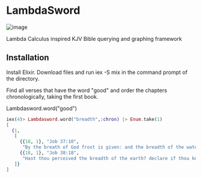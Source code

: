 # LambdaSword

![image](https://github.com/user-attachments/assets/c22e37ed-efc6-46f2-afd3-b780dc2f042c)

Lambda Calculus inspired KJV Bible querying and graphing framework

## Installation

Install Elixir.
Download files and run iex -S mix in the command prompt of the directory.

Find all verses that have the word "good" and order the chapters chronologically, taking the first book.

Lambdasword.word("good")

```elixir
iex(4)> Lambdasword.word("breadth",:chron) |> Enum.take(1)
[
  {1,
   [
     {{18, 1}, "Job 37:10",
      "By the breath of God frost is given: and the breadth of the waters is straitened."},
     {{18, 1}, "Job 38:18",
      "Hast thou perceived the breadth of the earth? declare if thou knowest it all."}
   ]}
]
```

